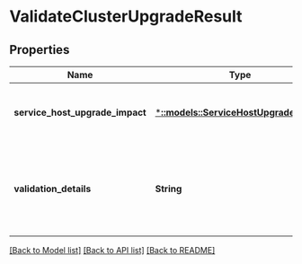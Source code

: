 # ValidateClusterUpgradeResult

## Properties
Name | Type | Description | Notes
------------ | ------------- | ------------- | -------------
**service_host_upgrade_impact** | [***::models::ServiceHostUpgradeImpact**](ServiceHostUpgradeImpact.md) | The expected impact of the upgrade. | [optional] [default to null]
**validation_details** | **String** | A string containing additional details for the Fabric upgrade validation result. | [optional] [default to null]

[[Back to Model list]](../README.md#documentation-for-models) [[Back to API list]](../README.md#documentation-for-api-endpoints) [[Back to README]](../README.md)


